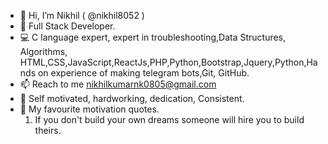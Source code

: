 - 👋 Hi, I’m Nikhil ( @nikhil8052 )
- 👀  Full Stack Developer.
- 💻  C language expert, expert in troubleshooting,Data Structures, Algorithms, HTML,CSS,JavaScript,ReactJs,PHP,Python,Bootstrap,Jquery,Python,Hands on experience of making telegram bots,Git, GitHub.
- 📫 Reach to me nikhilkumarnk0805@gmail.com
- 🌅 Self motivated, hardworking, dedication, Consistent.
- 💞 My favourite motivation quotes.
  1. If you don't build your own dreams someone will hire you to build theirs.
  

<!---
nikhil8052/nikhil8052 is a ✨ special ✨ repository because its `README.md` (this file) appears on your GitHub profile.
You can click the Preview link to take a look at your changes.
--->
